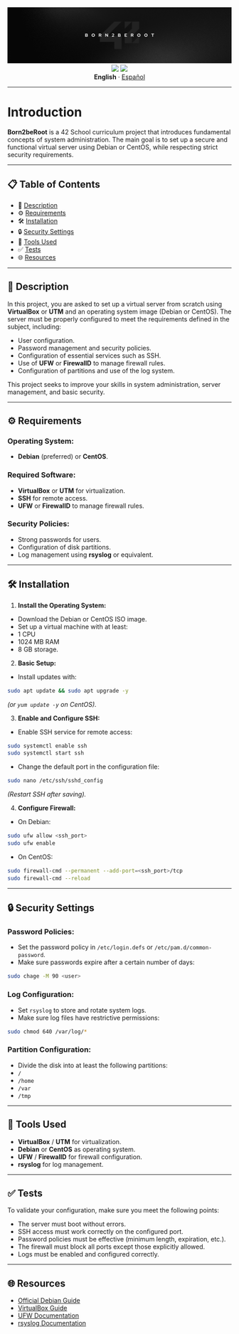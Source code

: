 <div align="center">
  <img src="https://raw.githubusercontent.com/15Galan/42_project-readmes/refs/heads/master/banners/cursus/projects/born2beroot-dark.png" />
  <img src="https://img.shields.io/badge/status-finished-darkgreen" />
  <img src="https://img.shields.io/badge/score-125-darkblue" /><br/> 
  <b>English</b> · <a href="README.md">Español</a>
</div> 

---

# Introduction

**Born2beRoot** is a 42 School curriculum project that introduces fundamental concepts of system administration. The main goal is to set up a secure and functional virtual server using Debian or CentOS, while respecting strict security requirements.

---

## 📋 Table of Contents

- 📖 [Description](#description)
- ⚙️ [Requirements](#requirements)
- 🛠️ [Installation](#installation)
- 🔒 [Security Settings](#security-settings)
- 🧩 [Tools Used](#tools-used)
- ✅ [Tests](#tests)
- 🌐 [Resources](#resources)

---

## 📖 Description

In this project, you are asked to set up a virtual server from scratch using **VirtualBox** or **UTM** and an operating system image (Debian or CentOS). The server must be properly configured to meet the requirements defined in the subject, including:

- User configuration.
- Password management and security policies.
- Configuration of essential services such as SSH.
- Use of **UFW** or **FirewallD** to manage firewall rules.
- Configuration of partitions and use of the log system.

This project seeks to improve your skills in system administration, server management, and basic security.

---

## ⚙️ Requirements

### Operating System:
- **Debian** (preferred) or **CentOS**.

### Required Software:
- **VirtualBox** or **UTM** for virtualization.
- **SSH** for remote access.
- **UFW** or **FirewallD** to manage firewall rules.

### Security Policies:
- Strong passwords for users.
- Configuration of disk partitions.
- Log management using **rsyslog** or equivalent.

---

## 🛠️ Installation

1. **Install the Operating System:**
- Download the Debian or CentOS ISO image.
- Set up a virtual machine with at least:
- 1 CPU
- 1024 MB RAM
- 8 GB storage.

2. **Basic Setup:**
- Install updates with:
```bash
sudo apt update && sudo apt upgrade -y
```
*(or `yum update -y` on CentOS).*

3. **Enable and Configure SSH:**
- Enable SSH service for remote access:
```bash
sudo systemctl enable ssh
sudo systemctl start ssh
```
- Change the default port in the configuration file:
```bash
sudo nano /etc/ssh/sshd_config
```
*(Restart SSH after saving).*

4. **Configure Firewall:**
- On Debian:
```bash
sudo ufw allow <ssh_port>
sudo ufw enable
```
- On CentOS:
```bash
sudo firewall-cmd --permanent --add-port=<ssh_port>/tcp
sudo firewall-cmd --reload
```

---

## 🔒 Security Settings

### Password Policies:
- Set the password policy in `/etc/login.defs` or `/etc/pam.d/common-password`.
- Make sure passwords expire after a certain number of days:
```bash
sudo chage -M 90 <user>
```

### Log Configuration:
- Set `rsyslog` to store and rotate system logs.
- Make sure log files have restrictive permissions:
```bash
sudo chmod 640 /var/log/*
```

### Partition Configuration:
- Divide the disk into at least the following partitions:
- `/`
- `/home`
- `/var`
- `/tmp`

---

## 🧩 Tools Used

- **VirtualBox** / **UTM** for virtualization.
- **Debian** or **CentOS** as operating system.
- **UFW** / **FirewallD** for firewall configuration.
- **rsyslog** for log management.

---

## ✅ Tests

To validate your configuration, make sure you meet the following points:

- The server must boot without errors.
- SSH access must work correctly on the configured port.
- Password policies must be effective (minimum length, expiration, etc.).
- The firewall must block all ports except those explicitly allowed.
- Logs must be enabled and configured correctly.

---

## 🌐 Resources

- [Official Debian Guide](https://www.debian.org/doc/)
- [VirtualBox Guide](https://www.virtualbox.org/manual/)
- [UFW Documentation](https://help.ubuntu.com/community/UFW)
- [rsyslog Documentation](https://www.rsyslog.com/doc/)
